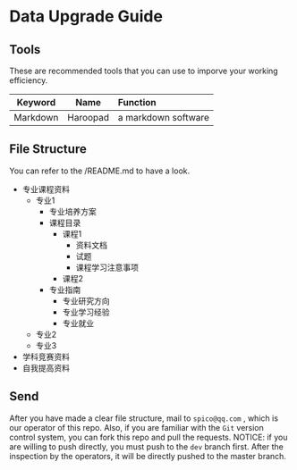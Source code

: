 # Data Upgrade Guide
## Tools
These are recommended tools that you can use to imporve your working efficiency. 

|Keyword|Name|Function|
|:-:|:-:|:-|
|Markdown|Haroopad|a markdown software|

## File Structure
You can refer to the /README.md to have a look. 

- 专业课程资料
    - 专业1
        - 专业培养方案
        - 课程目录
            - 课程1
                - 资料文档
                - 试题
                - 课程学习注意事项
            - 课程2
        - 专业指南
            - 专业研究方向
            - 专业学习经验
            - 专业就业
    - 专业2
    - 专业3
- 学科竞赛资料
- 自我提高资料

## Send
After you have made a clear file structure, mail to `spico@qq.com` , which is our operator of this repo. Also, if you are familiar with the `Git` version control system, you can fork this repo and pull the requests. 
NOTICE: if you are willing to push directly, you must push to the `dev` branch first. After the inspection by the operators, it will be directly pushed to the master branch. 